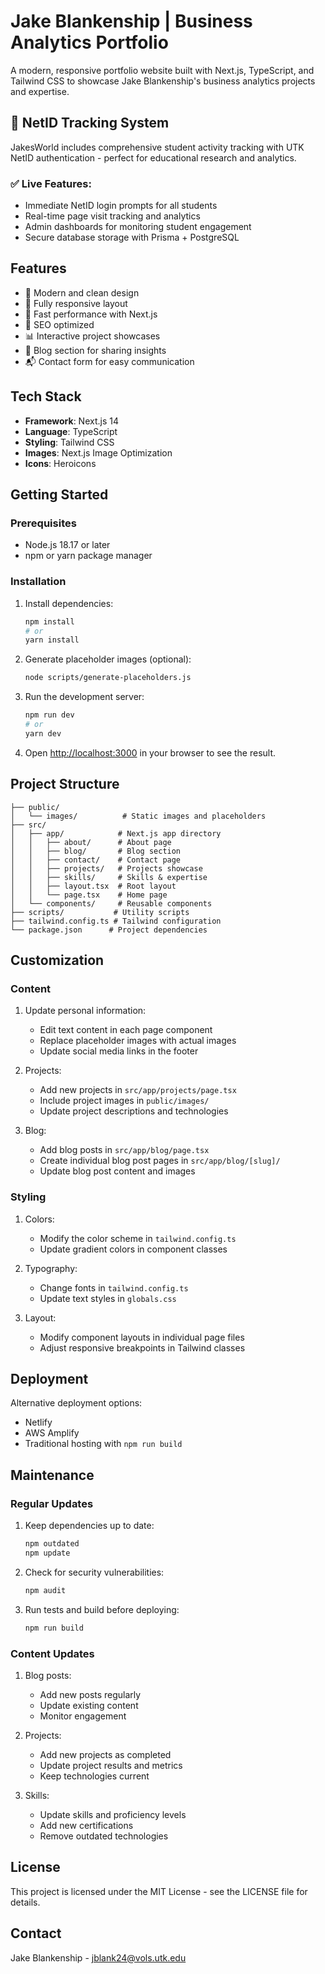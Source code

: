# Jake Blankenship | Business Analytics Portfolio

A modern, responsive portfolio website built with Next.js, TypeScript, and Tailwind CSS to showcase Jake Blankenship's business analytics projects and expertise.

## 🎯 NetID Tracking System
JakesWorld includes comprehensive student activity tracking with UTK NetID authentication - perfect for educational research and analytics.

### ✅ Live Features:
- Immediate NetID login prompts for all students
- Real-time page visit tracking and analytics
- Admin dashboards for monitoring student engagement
- Secure database storage with Prisma + PostgreSQL

## Features

- 🎨 Modern and clean design
- 📱 Fully responsive layout
- 🚀 Fast performance with Next.js
- 🎯 SEO optimized
- 📊 Interactive project showcases
- 📝 Blog section for sharing insights
- 📬 Contact form for easy communication

## Tech Stack

- **Framework**: Next.js 14
- **Language**: TypeScript
- **Styling**: Tailwind CSS
- **Images**: Next.js Image Optimization
- **Icons**: Heroicons

## Getting Started

### Prerequisites

- Node.js 18.17 or later
- npm or yarn package manager

### Installation

1. Install dependencies:
   ```bash
   npm install
   # or
   yarn install
   ```

2. Generate placeholder images (optional):
   ```bash
   node scripts/generate-placeholders.js
   ```

3. Run the development server:
   ```bash
   npm run dev
   # or
   yarn dev
   ```

4. Open [http://localhost:3000](http://localhost:3000) in your browser to see the result.

## Project Structure

```
├── public/
│   └── images/          # Static images and placeholders
├── src/
│   ├── app/            # Next.js app directory
│   │   ├── about/      # About page
│   │   ├── blog/       # Blog section
│   │   ├── contact/    # Contact page
│   │   ├── projects/   # Projects showcase
│   │   ├── skills/     # Skills & expertise
│   │   ├── layout.tsx  # Root layout
│   │   └── page.tsx    # Home page
│   └── components/     # Reusable components
├── scripts/           # Utility scripts
├── tailwind.config.ts # Tailwind configuration
└── package.json      # Project dependencies
```

## Customization

### Content

1. Update personal information:
   - Edit text content in each page component
   - Replace placeholder images with actual images
   - Update social media links in the footer

2. Projects:
   - Add new projects in `src/app/projects/page.tsx`
   - Include project images in `public/images/`
   - Update project descriptions and technologies

3. Blog:
   - Add blog posts in `src/app/blog/page.tsx`
   - Create individual blog post pages in `src/app/blog/[slug]/`
   - Update blog post content and images

### Styling

1. Colors:
   - Modify the color scheme in `tailwind.config.ts`
   - Update gradient colors in component classes

2. Typography:
   - Change fonts in `tailwind.config.ts`
   - Update text styles in `globals.css`

3. Layout:
   - Modify component layouts in individual page files
   - Adjust responsive breakpoints in Tailwind classes

## Deployment

Alternative deployment options:
- Netlify
- AWS Amplify
- Traditional hosting with `npm run build`

## Maintenance

### Regular Updates

1. Keep dependencies up to date:
   ```bash
   npm outdated
   npm update
   ```

2. Check for security vulnerabilities:
   ```bash
   npm audit
   ```

3. Run tests and build before deploying:
   ```bash
   npm run build
   ```

### Content Updates

1. Blog posts:
   - Add new posts regularly
   - Update existing content
   - Monitor engagement

2. Projects:
   - Add new projects as completed
   - Update project results and metrics
   - Keep technologies current

3. Skills:
   - Update skills and proficiency levels
   - Add new certifications
   - Remove outdated technologies

## License

This project is licensed under the MIT License - see the LICENSE file for details.

## Contact

Jake Blankenship - [jblank24@vols.utk.edu](mailto:jblank24@vols.utk.edu)
